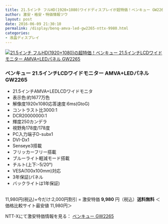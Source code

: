 ```yaml
---
title: 21.5インチ フルHD(1920×1080)ワイドディスプレイが超特価！ベンキュー GW2265が特価9,980円！送料無料！
author: 激安・格安・特価情報ツウ
layout: post
date: 2016-06-09 21:30:10
permalink: /display/benq-amva-led-gw2265-nttx-9980.html
categories:
- 液晶ディスプレイ
---
```


<div class="img-bg2 img_L">
<a href="http://px.a8.net/svt/ejp?a8mat=ZYP6S+8IMA3E+S1Q+BWGDT&#038;a8ejpredirect=http://nttxstore.jp/_II_BQ14872521" target="_blank"><img border="0" alt="21.5インチ フルHD(1920×1080)の超特価！ベンキュー 21.5インチLCDワイドモニター AMVA+LEDパネル GW2265" src="http://image.nttxstore.jp/l2_images/B/BQ/BQ14872521.jpg" data-recalc-dims="1" /></a>
</div>

### ベンキュー 21.5インチLCDワイドモニター AMVA+LEDパネル GW2265
<!--more-->

* 21.5インチAMVA+LEDLCDワイドモニタ
* 表示色:約1677万色
* 解像度1920x1080応答速度:6ms(GtoG)
* コントラスト比3000:1
* DCR20000000:1
* 輝度250カンデラ
* 視野角178度/178度
* PC入力端子D-subx1
* DVI-Dx1
* Senseye3搭載
* フリッカーフリー搭載
* ブルーライト軽減モード搭載
* チルト(上下:-5/20°)
* VESA(100x100mm)対応
* 3年保証(パネル
* バックライトは1年保証)



<br clear="all" />11,980円(税込)+今だけ:2,000円割引 = 激安特価 <span class="tokka-price"><strong>9,980</strong></span> 円（税込）**送料無料**
＜価格比較サイト最安値 11,980円＞

NTT-Xにて激安特価情報を見る： <span class="fs150p"><a href="http://px.a8.net/svt/ejp?a8mat=ZYP6S+8IMA3E+S1Q+BWGDT&#038;a8ejpredirect=http://nttxstore.jp/_II_BQ14872521" target="_blank">ベンキュー GW2265</a></span>
